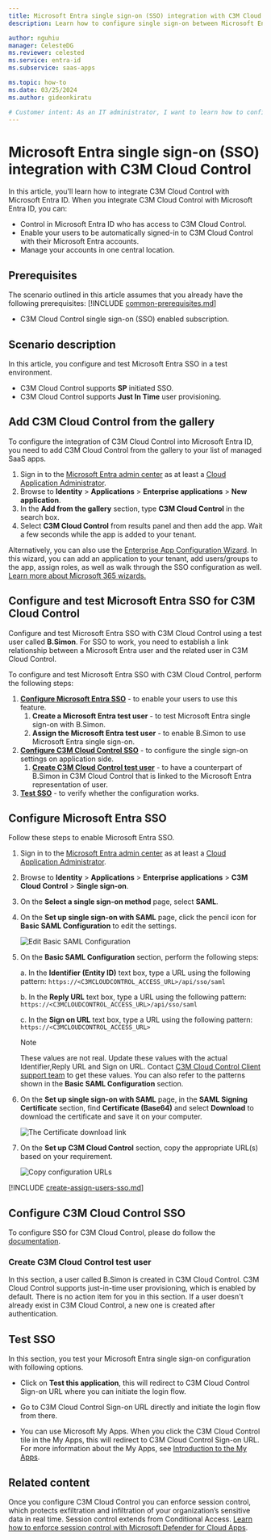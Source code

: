 ```yaml
---
title: Microsoft Entra single sign-on (SSO) integration with C3M Cloud Control
description: Learn how to configure single sign-on between Microsoft Entra ID and C3M Cloud Control.

author: nguhiu
manager: CelesteDG
ms.reviewer: celested
ms.service: entra-id
ms.subservice: saas-apps

ms.topic: how-to
ms.date: 03/25/2024
ms.author: gideonkiratu

# Customer intent: As an IT administrator, I want to learn how to configure single sign-on between Microsoft Entra ID and C3M Cloud Control so that I can control who has access to C3M Cloud Control, enable automatic sign-in with Microsoft Entra accounts, and manage my accounts in one central location.
---
```


# Microsoft Entra single sign-on (SSO) integration with C3M Cloud Control

In this article,  you'll learn how to integrate C3M Cloud Control with Microsoft Entra ID. When you integrate C3M Cloud Control with Microsoft Entra ID, you can:

* Control in Microsoft Entra ID who has access to C3M Cloud Control.
* Enable your users to be automatically signed-in to C3M Cloud Control with their Microsoft Entra accounts.
* Manage your accounts in one central location.

## Prerequisites
The scenario outlined in this article assumes that you already have the following prerequisites:
[!INCLUDE [common-prerequisites.md](~/identity/saas-apps/includes/common-prerequisites.md)]
* C3M Cloud Control single sign-on (SSO) enabled subscription.

## Scenario description

In this article,  you configure and test Microsoft Entra SSO in a test environment.

* C3M Cloud Control supports **SP** initiated SSO.
* C3M Cloud Control supports **Just In Time** user provisioning.

## Add C3M Cloud Control from the gallery

To configure the integration of C3M Cloud Control into Microsoft Entra ID, you need to add C3M Cloud Control from the gallery to your list of managed SaaS apps.

1. Sign in to the [Microsoft Entra admin center](https://entra.microsoft.com) as at least a [Cloud Application Administrator](~/identity/role-based-access-control/permissions-reference.md#cloud-application-administrator).
1. Browse to **Identity** > **Applications** > **Enterprise applications** > **New application**.
1. In the **Add from the gallery** section, type **C3M Cloud Control** in the search box.
1. Select **C3M Cloud Control** from results panel and then add the app. Wait a few seconds while the app is added to your tenant.

 Alternatively, you can also use the [Enterprise App Configuration Wizard](https://portal.office.com/AdminPortal/home?Q=Docs#/azureadappintegration). In this wizard, you can add an application to your tenant, add users/groups to the app, assign roles, as well as walk through the SSO configuration as well. [Learn more about Microsoft 365 wizards.](/microsoft-365/admin/misc/azure-ad-setup-guides)

<a name='configure-and-test-azure-ad-sso-for-c3m-cloud-control'></a>

## Configure and test Microsoft Entra SSO for C3M Cloud Control

Configure and test Microsoft Entra SSO with C3M Cloud Control using a test user called **B.Simon**. For SSO to work, you need to establish a link relationship between a Microsoft Entra user and the related user in C3M Cloud Control.

To configure and test Microsoft Entra SSO with C3M Cloud Control, perform the following steps:

1. **[Configure Microsoft Entra SSO](#configure-azure-ad-sso)** - to enable your users to use this feature.
    1. **Create a Microsoft Entra test user** - to test Microsoft Entra single sign-on with B.Simon.
    1. **Assign the Microsoft Entra test user** - to enable B.Simon to use Microsoft Entra single sign-on.
1. **[Configure C3M Cloud Control SSO](#configure-c3m-cloud-control-sso)** - to configure the single sign-on settings on application side.
    1. **[Create C3M Cloud Control test user](#create-c3m-cloud-control-test-user)** - to have a counterpart of B.Simon in C3M Cloud Control that is linked to the Microsoft Entra representation of user.
1. **[Test SSO](#test-sso)** - to verify whether the configuration works.

<a name='configure-azure-ad-sso'></a>

## Configure Microsoft Entra SSO

Follow these steps to enable Microsoft Entra SSO.

1. Sign in to the [Microsoft Entra admin center](https://entra.microsoft.com) as at least a [Cloud Application Administrator](~/identity/role-based-access-control/permissions-reference.md#cloud-application-administrator).
1. Browse to **Identity** > **Applications** > **Enterprise applications** > **C3M Cloud Control** > **Single sign-on**.
1. On the **Select a single sign-on method** page, select **SAML**.
1. On the **Set up single sign-on with SAML** page, click the pencil icon for **Basic SAML Configuration** to edit the settings.

   ![Edit Basic SAML Configuration](common/edit-urls.png)

1. On the **Basic SAML Configuration** section, perform the following steps:

    a. In the **Identifier (Entity ID)** text box, type a URL using the following pattern:
    `https://<C3MCLOUDCONTROL_ACCESS_URL>/api/sso/saml`

    b. In the **Reply URL** text box, type a URL using the following pattern:
    `https://<C3MCLOUDCONTROL_ACCESS_URL>/api/sso/saml`

    c. In the **Sign on URL** text box, type a URL using the following pattern:
    `https://<C3MCLOUDCONTROL_ACCESS_URL>`

	> [!NOTE]
	> These values are not real. Update these values with the actual Identifier,Reply URL and Sign on URL. Contact [C3M Cloud Control Client support team](mailto:support@c3m.io) to get these values. You can also refer to the patterns shown in the **Basic SAML Configuration** section.

1. On the **Set up single sign-on with SAML** page, in the **SAML Signing Certificate** section,  find **Certificate (Base64)** and select **Download** to download the certificate and save it on your computer.

	![The Certificate download link](common/certificatebase64.png)

1. On the **Set up C3M Cloud Control** section, copy the appropriate URL(s) based on your requirement.

	![Copy configuration URLs](common/copy-configuration-urls.png)

<a name='create-an-azure-ad-test-user'></a>

[!INCLUDE [create-assign-users-sso.md](~/identity/saas-apps/includes/create-assign-users-sso.md)]

## Configure C3M Cloud Control SSO

 To configure SSO for C3M Cloud Control, please do follow the [documentation](https://c3m.freshdesk.com/support/solutions/articles/44001946272-configuring-sso-using-saml-azure).

### Create C3M Cloud Control test user

In this section, a user called B.Simon is created in C3M Cloud Control. C3M Cloud Control supports just-in-time user provisioning, which is enabled by default. There is no action item for you in this section. If a user doesn't already exist in C3M Cloud Control, a new one is created after authentication.

## Test SSO 

In this section, you test your Microsoft Entra single sign-on configuration with following options. 

* Click on **Test this application**, this will redirect to C3M Cloud Control Sign-on URL where you can initiate the login flow. 

* Go to C3M Cloud Control Sign-on URL directly and initiate the login flow from there.

* You can use Microsoft My Apps. When you click the C3M Cloud Control tile in the My Apps, this will redirect to C3M Cloud Control Sign-on URL. For more information about the My Apps, see [Introduction to the My Apps](https://support.microsoft.com/account-billing/sign-in-and-start-apps-from-the-my-apps-portal-2f3b1bae-0e5a-4a86-a33e-876fbd2a4510).

## Related content

Once you configure C3M Cloud Control you can enforce session control, which protects exfiltration and infiltration of your organization’s sensitive data in real time. Session control extends from Conditional Access. [Learn how to enforce session control with Microsoft Defender for Cloud Apps](/cloud-app-security/proxy-deployment-aad).
